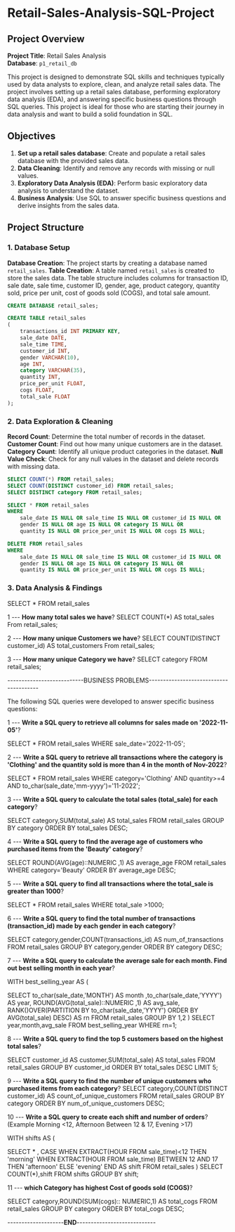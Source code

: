 # Retail-Sales-Analysis-SQL-Project


## Project Overview

**Project Title**: Retail Sales Analysis  
**Database**: `p1_retail_db`

This project is designed to demonstrate SQL skills and techniques typically used by data analysts to explore, clean, and analyze retail sales data. 
The project involves setting up a retail sales database, performing exploratory data analysis (EDA), and answering specific business questions through SQL queries. 
This project is ideal for those who are starting their journey in data analysis and want to build a solid foundation in SQL.

## Objectives

1. **Set up a retail sales database**: Create and populate a retail sales database with the provided sales data.
2. **Data Cleaning**: Identify and remove any records with missing or null values.
3. **Exploratory Data Analysis (EDA)**: Perform basic exploratory data analysis to understand the dataset.
4. **Business Analysis**: Use SQL to answer specific business questions and derive insights from the sales data.

## Project Structure

### 1. Database Setup

 **Database Creation**: The project starts by creating a database named `retail_sales`.
 **Table Creation**: A table named `retail_sales` is created to store the sales data. 
The table structure includes columns for transaction ID, sale date, sale time, customer ID, gender, age, product category, quantity sold, price per unit, cost of goods sold (COGS), and total sale amount.

```sql
CREATE DATABASE retail_sales;

CREATE TABLE retail_sales
(
    transactions_id INT PRIMARY KEY,
    sale_date DATE,	
    sale_time TIME,
    customer_id INT,	
    gender VARCHAR(10),
    age INT,
    category VARCHAR(35),
    quantity INT,
    price_per_unit FLOAT,	
    cogs FLOAT,
    total_sale FLOAT
);
```

### 2. Data Exploration & Cleaning

**Record Count**: Determine the total number of records in the dataset.
**Customer Count**: Find out how many unique customers are in the dataset.
**Category Count**: Identify all unique product categories in the dataset.
**Null Value Check**: Check for any null values in the dataset and delete records with missing data.

```sql
SELECT COUNT(*) FROM retail_sales;
SELECT COUNT(DISTINCT customer_id) FROM retail_sales;
SELECT DISTINCT category FROM retail_sales;

SELECT * FROM retail_sales
WHERE 
    sale_date IS NULL OR sale_time IS NULL OR customer_id IS NULL OR 
    gender IS NULL OR age IS NULL OR category IS NULL OR 
    quantity IS NULL OR price_per_unit IS NULL OR cogs IS NULL;

DELETE FROM retail_sales
WHERE 
    sale_date IS NULL OR sale_time IS NULL OR customer_id IS NULL OR 
    gender IS NULL OR age IS NULL OR category IS NULL OR 
    quantity IS NULL OR price_per_unit IS NULL OR cogs IS NULL;
```

### 3. Data Analysis & Findings


SELECT * FROM retail_sales


1 --- **How many total sales we have**?
SELECT COUNT(*) AS total_sales From retail_sales;



2 --- **How many unique Customers we have**?
SELECT COUNT(DISTINCT customer_id) AS total_customers From retail_sales;


3 --- **How many unique Category we have**?
SELECT category FROM retail_sales;




---------------------------BUSINESS PROBLEMS---------------------------------------

The following SQL queries were developed to answer specific business questions:


1 --- **Write a SQL query to retrieve all columns for sales made on '2022-11-05'**?

SELECT * FROM retail_sales WHERE sale_date='2022-11-05';


	
2 --- **Write a SQL query to retrieve all transactions where the category is 'Clothing' and 
the quantity sold is more than 4 in the month of Nov-2022**?

SELECT * FROM retail_sales 
WHERE category='Clothing' 
	AND quantity>=4 
	AND to_char(sale_date,'mm-yyyy')='11-2022';



3 --- **Write a SQL query to calculate the total sales (total_sale) for each category**?

SELECT category,SUM(total_sale) AS total_sales 
FROM retail_sales 
GROUP BY category
ORDER BY total_sales DESC;



4 --- **Write a SQL query to find the average age of customers who purchased items from the 'Beauty' category**?

SELECT ROUND(AVG(age)::NUMERIC ,1) AS average_age 
FROM retail_sales 
WHERE category='Beauty'
ORDER BY average_age DESC;



5 --- **Write a SQL query to find all transactions where the total_sale is greater than 1000**?

SELECT * FROM retail_sales WHERE total_sale >1000;



6 --- **Write a SQL query to find the total number of transactions (transaction_id) made by each gender in each category**?

SELECT category,gender,COUNT(transactions_id) AS num_of_transactions 
FROM retail_sales 
GROUP BY category,gender
ORDER BY category DESC;



7 --- **Write a SQL query to calculate the average sale for each month. Find out best selling month in each year**?

WITH best_selling_year AS (
	
SELECT to_char(sale_date,'MONTH') AS month ,to_char(sale_date,'YYYY') AS year,
ROUND(AVG(total_sale)::NUMERIC ,1) AS avg_sale,
RANK()OVER(PARTITION BY to_char(sale_date,'YYYY')  ORDER BY AVG(total_sale) DESC) AS rn
FROM retail_sales
GROUP BY 1,2
	)
SELECT year,month,avg_sale FROM best_selling_year WHERE rn=1;




8 --- **Write a SQL query to find the top 5 customers based on the highest total sales**?

SELECT customer_id AS customer,SUM(total_sale) AS total_sales 
FROM retail_sales
GROUP BY customer_id
ORDER BY total_sales DESC
LIMIT 5;


9 --- **Write a SQL query to find the number of unique customers who purchased items from each category**?
SELECT category,COUNT(DISTINCT customer_id) AS count_of_unique_customers 
FROM retail_sales
GROUP BY category
ORDER BY num_of_unique_customers DESC;


10 --- **Write a SQL query to create each shift and number of orders**?
(Example Morning <12, Afternoon Between 12 & 17, Evening >17)


WITH shifts AS (	
	
SELECT * ,
  CASE
     WHEN EXTRACT(HOUR FROM sale_time)<12 THEN 'morning'
     WHEN EXTRACT(HOUR FROM sale_time) BETWEEN 12 AND 17 THEN 'afternoon'
     ELSE 'evening'
END AS shift 
FROM retail_sales
	)
SELECT COUNT(*),shift FROM shifts GROUP BY shift;



11 --- **which Category has highest Cost of goods sold (COGS)**?

SELECT category,ROUND(SUM(cogs):: NUMERIC,1) AS total_cogs 
FROM retail_sales
GROUP BY category
ORDER BY total_cogs DESC;


--------------------**END**----------------------------
